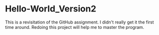 # Hello-World_Version2
This is a revisitation of the GitHub assignment.  I didn't really get it the first time around.  Redoing this project will help me to master the program.
